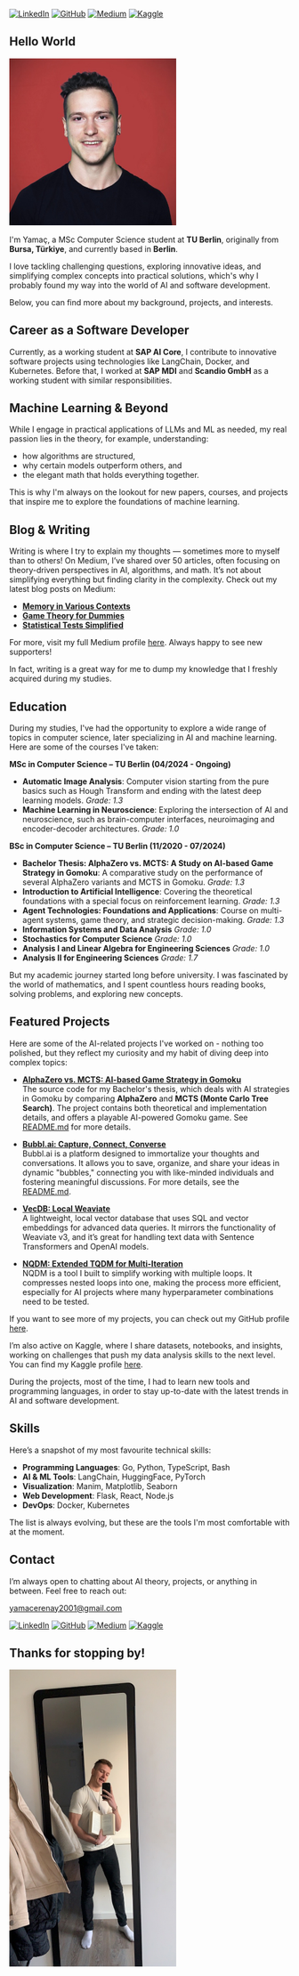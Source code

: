 [![LinkedIn](https://img.shields.io/badge/-LinkedIn-0077B5?style=flat-square&logo=LinkedIn&logoColor=white&link=https://www.linkedin.com/in/yamaceay)](https://www.linkedin.com/in/yamaceay) 
[![GitHub](https://img.shields.io/badge/-GitHub-000?style=flat-square&logo=github&logoColor=white&link=https://github.com/yamaceay)](https://github.com/yamaceay)
[![Medium](https://img.shields.io/badge/-Medium-12100E?style=flat-square&logo=medium&logoColor=white&link=https://medium.com/@yamaceay)](https://medium.com/@yamaceay)
[![Kaggle](https://img.shields.io/badge/-Kaggle-20BEFF?style=flat-square&logo=kaggle&logoColor=white&link=https://www.kaggle.com/yamaerenay)](https://www.kaggle.com/yamaerenay)

## Hello World

<img src="me.jpeg" alt="Me" width="300"/>

I'm Yamaç, a MSc Computer Science student at **TU Berlin**, originally from **Bursa, Türkiye**, and currently based in **Berlin**. 

I love tackling challenging questions, exploring innovative ideas, and simplifying complex concepts into practical solutions, which's why I probably found my way into the world of AI and software development.

Below, you can find more about my background, projects, and interests.

## Career as a Software Developer

Currently, as a working student at **SAP AI Core**, I contribute to innovative software projects using technologies like LangChain, Docker, and Kubernetes. Before that, I worked at **SAP MDI** and **Scandio GmbH** as a working student with similar responsibilities.

## Machine Learning & Beyond

While I engage in practical applications of LLMs and ML as needed, my real passion lies in the theory, for example, understanding:
* how algorithms are structured,
* why certain models outperform others, and
* the elegant math that holds everything together.

This is why I'm always on the lookout for new papers, courses, and projects that inspire me to explore the foundations of machine learning.

## Blog & Writing

Writing is where I try to explain my thoughts — sometimes more to myself than to others! On Medium, I’ve shared over 50 articles, often focusing on theory-driven perspectives in AI, algorithms, and math. It’s not about simplifying everything but finding clarity in the complexity. Check out my latest blog posts on Medium:

- **[Memory in Various Contexts](https://medium.com/the-quantastic-journal/weirdest-explanation-of-memory-727147f14ac9)**  
- **[Game Theory for Dummies](https://pub.aimind.so/game-theory-for-dummies-433bc319f7e5)**  
- **[Statistical Tests Simplified](https://yamaceay.medium.com/statistical-tests-simplified-100bf655f482)**  

For more, visit my full Medium profile [here](https://medium.com/@yamaceay). Always happy to see new supporters! 

In fact, writing is a great way for me to dump my knowledge that I freshly acquired during my studies.

## Education

During my studies, I've had the opportunity to explore a wide range of topics in computer science, later specializing in AI and machine learning. Here are some of the courses I've taken:

**MSc in Computer Science – TU Berlin (04/2024 - Ongoing)**
- **Automatic Image Analysis**: Computer vision starting from the pure basics such as Hough Transform and ending with the latest deep learning models. *Grade: 1.3*
- **Machine Learning in Neuroscience**: Exploring the intersection of AI and neuroscience, such as brain-computer interfaces, neuroimaging and encoder-decoder architectures. *Grade: 1.0*

**BSc in Computer Science – TU Berlin (11/2020 - 07/2024)**
- **Bachelor Thesis: AlphaZero vs. MCTS: A Study on AI-based Game Strategy in Gomoku**: A comparative study on the performance of several AlphaZero variants and MCTS in Gomoku. *Grade: 1.3*
- **Introduction to Artificial Intelligence**: Covering the theoretical foundations with a special focus on reinforcement learning. *Grade: 1.3*
- **Agent Technologies: Foundations and Applications**: Course on multi-agent systems, game theory, and strategic decision-making. *Grade: 1.3*
- **Information Systems and Data Analysis** *Grade: 1.0*
- **Stochastics for Computer Science** *Grade: 1.0*
- **Analysis I and Linear Algebra for Engineering Sciences** *Grade: 1.0*
- **Analysis II for Engineering Sciences** *Grade: 1.7*

But my academic journey started long before university. I was fascinated by the world of mathematics, and I spent countless hours reading books, solving problems, and exploring new concepts.

## Featured Projects 

Here are some of the AI-related projects I've worked on - nothing too polished, but they reflect my curiosity and my habit of diving deep into complex topics:

- **[AlphaZero vs. MCTS: AI-based Game Strategy in Gomoku](https://github.com/yamaceay/gomoku)**  
  The source code for my Bachelor's thesis, which deals with AI strategies in Gomoku by comparing **AlphaZero** and **MCTS (Monte Carlo Tree Search)**. The project contains both theoretical and implementation details, and offers a playable AI-powered Gomoku game. See [README.md](https://github.com/yamaceay/gomoku/blob/master/README.md) for more details.
 
- **[Bubbl.ai: Capture, Connect, Converse](https://github.com/yamaceay/bubbl.ai)**  
  Bubbl.ai is a platform designed to immortalize your thoughts and conversations. It allows you to save, organize, and share your ideas in dynamic "bubbles," connecting you with like-minded individuals and fostering meaningful discussions. For more details, see the [README.md](https://github.com/yamaceay/bubbl.ai/blob/master/README.md).

- **[VecDB: Local Weaviate](https://github.com/yamaceay/vecDB)**  
  A lightweight, local vector database that uses SQL and vector embeddings for advanced data queries. It mirrors the functionality of Weaviate v3, and it’s great for handling text data with Sentence Transformers and OpenAI models.

- **[NQDM: Extended TQDM for Multi-Iteration](https://github.com/yamaceay/NQDM)**  
  NQDM is a tool I built to simplify working with multiple loops. It compresses nested loops into one, making the process more efficient, especially for AI projects where many hyperparameter combinations need to be tested.

If you want to see more of my projects, you can check out my GitHub profile [here](https://www.github.com/yamaceay).

I’m also active on Kaggle, where I share datasets, notebooks, and insights, working on challenges that push my data analysis skills to the next level. You can find my Kaggle profile [here](https://www.kaggle.com/yamaerenay).

During the projects, most of the time, I had to learn new tools and programming languages, in order to stay up-to-date with the latest trends in AI and software development.

## Skills  

Here’s a snapshot of my most favourite technical skills:

- **Programming Languages**: Go, Python, TypeScript, Bash  
- **AI & ML Tools**: LangChain, HuggingFace, PyTorch
- **Visualization**: Manim, Matplotlib, Seaborn
- **Web Development**: Flask, React, Node.js
- **DevOps**: Docker, Kubernetes

The list is always evolving, but these are the tools I'm most comfortable with at the moment.

## Contact  
I’m always open to chatting about AI theory, projects, or anything in between. Feel free to reach out:

[yamacerenay2001@gmail.com](mailto:yamacerenay2001@gmail.com)

[![LinkedIn](https://img.shields.io/badge/-LinkedIn-0077B5?style=flat-square&logo=LinkedIn&logoColor=white&link=https://www.linkedin.com/in/yamaceay)](https://www.linkedin.com/in/yamaceay) 
[![GitHub](https://img.shields.io/badge/-GitHub-000?style=flat-square&logo=github&logoColor=white&link=https://github.com/yamaceay)](https://github.com/yamaceay)
[![Medium](https://img.shields.io/badge/-Medium-12100E?style=flat-square&logo=medium&logoColor=white&link=https://medium.com/@yamaceay)](https://medium.com/@yamaceay)
[![Kaggle](https://img.shields.io/badge/-Kaggle-20BEFF?style=flat-square&logo=kaggle&logoColor=white&link=https://www.kaggle.com/yamaerenay)](https://www.kaggle.com/yamaerenay)

## Thanks for stopping by!

<img src="me_fun.jpeg" alt="Me" width=300/>